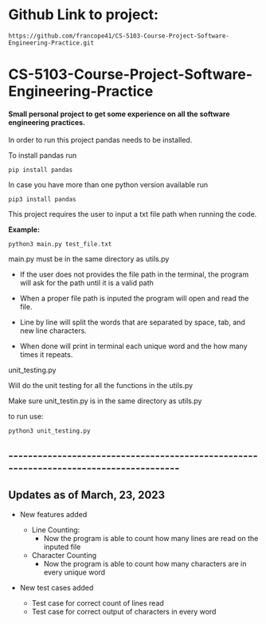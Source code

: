 # Github Link to project:


    https://github.com/francope41/CS-5103-Course-Project-Software-Engineering-Practice.git

# CS-5103-Course-Project-Software-Engineering-Practice
#### Small personal project to get some experience on all the software engineering practices.

In order to run this project pandas needs to be installed.

To install pandas run
    
    pip install pandas
    
In case you have more than one python version available run
    
    pip3 install pandas

This project requires the user to input a txt file path when running the code.

**Example:**


    python3 main.py test_file.txt

main.py must be in the same directory as utils.py

* If the user does not provides the file path in the terminal, the program will ask for the path until it is a valid path

* When a proper file path is inputed the program will open and read the file.

* Line by line will split the words that are separated by space, tab, and new line characters.

* When done will print in terminal each unique word and the how many times it repeats.

unit_testing.py

Will do the unit testing for all the functions in the utils.py

Make sure unit_testin.py is in the same directory as utils.py

to run use:

    python3 unit_testing.py

## --------------------------------------------------------------------------------------

## Updates as of March, 23, 2023

* New features added
    - Line Counting:
        - Now the program is able to count how many lines are read on the inputed file
    - Character Counting
        - Now the program is able to count how many characters are in every unique word

* New test cases added
    - Test case for correct count of lines read
    - Test case for correct output of characters in every word